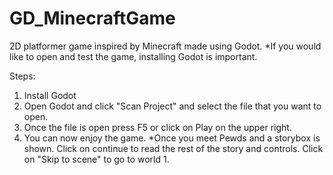 # GD_MinecraftGame
 2D platformer game inspired by Minecraft made using Godot. 
 *If you would like to open and test the game, installing Godot is important. 
 
 Steps:
 
1. Install Godot
2. Open Godot and click "Scan Project" and select the file that you want to open.
3. Once the file is open press F5 or click on Play on the upper right. 
4. You can now enjoy the game. 
*Once you meet Pewds and a storybox is shown. Click on continue to read the rest of the story and controls. Click on "Skip to scene" to go to world 1. 
